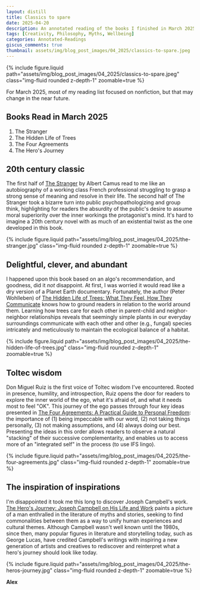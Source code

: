```yaml
---
layout: distill
title: Classics to spare
date: 2025-04-20
description: An annotated reading of the books I finished in March 2025.
tags: [Creativity, Philosophy, Myths, Wellbeing]
categories: Annotated-Readings
giscus_comments: true
thumbnail: assets/img/blog_post_images/04_2025/classics-to-spare.jpeg
---
```


<div class="l-page">
  {% include figure.liquid path="assets/img/blog_post_images/04_2025/classics-to-spare.jpeg" class="img-fluid rounded z-depth-1" zoomable=true %}
</div>

For March 2025, most of my reading list focused on nonfiction, but that may change in the near future.

## Books Read in March 2025
1. The Stranger
2. The Hidden Life of Trees
3. The Four Agreements
4. The Hero's Journey

## 20th century classic

The first half of [The Stranger](https://en.wikipedia.org/wiki/The_Stranger_(Camus_novel)) by Albert Camus read to me like an autobiography of a working class French professional struggling to grasp a strong sense of meaning and resolve in their life. The second half of The Stranger took a bizarre turn into public psychopathologizing and group think, highlighting for readers the absurdity of the public's desire to assume moral superiority over the inner workings the protagonist's mind. It's hard to imagine a 20th century novel with as much of an existential twist as the one developed in this book.

<div class="l-body">
  {% include figure.liquid path="assets/img/blog_post_images/04_2025/the-stranger.jpg" class="img-fluid rounded z-depth-1" zoomable=true %}
</div>

## Delightful, clever, and abundant

I happened upon this book based on an algo's recommendation, and goodness, did it *not* disappoint. At first, I was worried it would read like a dry version of a Planet Earth documentary. Fortunately, the author (Peter Wohlleben) of [The Hidden Life of Trees: What They Feel, How They Communicate](https://www.peterwohllebenbooks.com/the-hidden-life-of-trees) knows how to ground readers in relation to the world around them. Learning how trees care for each other in parent-child and neighor-neighbor relationships reveals that seemingly simple plants in our everyday surroundings communicate with each other and other (e.g., fungal) species intricately and meticulously to maintain the ecological balance of a habitat.

<div class="l-body">
  {% include figure.liquid path="assets/img/blog_post_images/04_2025/the-hidden-life-of-trees.jpg" class="img-fluid rounded z-depth-1" zoomable=true %}
</div>

## Toltec wisdom

Don Miguel Ruiz is the first voice of Toltec wisdom I've encountered. Rooted in presence, humility, and introspection, Ruiz opens the door for readers to explore the inner world of the ego, what it's afraid of, and what it needs most to feel "OK". This journey of the ego passes through four key ideas presented in [The Four Agreements: A Practical Guide to Personal Freedom](https://www.miguelruiz.com/the-four-agreements/): the importance of (1) being impeccable with our word, (2) not taking things personally, (3) not making assumptions, and (4) always doing our best. Presenting the ideas in this order allows readers to observe a natural "stacking" of their successive complementarity, and enables us to access more of an "integrated self" in the process (to use IFS lingo).

<div class="l-body">
  {% include figure.liquid path="assets/img/blog_post_images/04_2025/the-four-agreements.jpg" class="img-fluid rounded z-depth-1" zoomable=true %}
</div>

## The inspiration of inspirations

I'm disappointed it took me this long to discover Joseph Campbell's work. [The Hero's Journey: Joseph Campbell on His Life and Work](https://www.jcf.org/product-page/the-hero-s-journey-joseph-campbell-on-his-life-and-work-ebook) paints a picture of a man enthralled in the literature of myths and stories, seeking to find commonalities between them as a way to unify human experiences and cultural themes. Although Campbell wasn't well known until the 1980s, since then, many popular figures in literature and storytelling today, such as George Lucas, have credited Campbell's writings with inspiring a new generation of artists and creatives to rediscover and reinterpret what a hero's journey should look like today.

<div class="l-body">
  {% include figure.liquid path="assets/img/blog_post_images/04_2025/the-heros-journey.jpg" class="img-fluid rounded z-depth-1" zoomable=true %}
</div>

**Alex**
